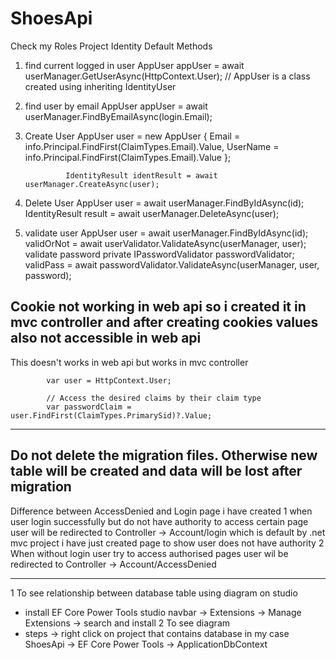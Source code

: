 # ShoesApi
Check my Roles Project
Identity Default Methods
1) find current logged in user
AppUser appUser = await userManager.GetUserAsync(HttpContext.User); // AppUser is a class created using inheriting IdentityUser
2) find user by email
AppUser appUser = await userManager.FindByEmailAsync(login.Email);
3) Create User
                AppUser user = new AppUser
                {
                    Email = info.Principal.FindFirst(ClaimTypes.Email).Value,
                    UserName = info.Principal.FindFirst(ClaimTypes.Email).Value
                };

                IdentityResult identResult = await userManager.CreateAsync(user);
4) Delete User
            AppUser user = await userManager.FindByIdAsync(id);
            IdentityResult result = await userManager.DeleteAsync(user);
5) validate user
            AppUser user = await userManager.FindByIdAsync(id);
            validOrNot = await userValidator.ValidateAsync(userManager, user);
    validate password
                    private IPasswordValidator<AppUser> passwordValidator;
            validPass = await passwordValidator.ValidateAsync(userManager, user, password);
  

Cookie not working in web api so i created it in mvc controller and after creating cookies
values also not accessible in web api 
-------------------------------------------------------------------------------------------------------------
  This doesn't works in web api but works in mvc controller

            var user = HttpContext.User;

            // Access the desired claims by their claim type
            var passwordClaim = user.FindFirst(ClaimTypes.PrimarySid)?.Value;
  
-------------------------------------------------------------------------------------------------------------
Do not delete the migration files. Otherwise new table will be created and data will be lost after migration
-------------------------------------------------------------------------------------------------------------
Difference between AccessDenied and Login page i have created 
1 when user login successfully but do not have authority to access certain page user will be redirected to Controller ->
Account/login which is default by .net mvc project i have just created page to show user does not have authority
2 When without login user try to access authorised pages user wil be redirected to Controller -> Account/AccessDenied

----------------------------------------------------------------------------------------------------------------------
1 To see relationship between database table using diagram on studio
- install EF Core Power Tools 
  studio navbar -> Extensions -> Manage Extensions -> search and install
2 To see diagram
-  steps -> right click on project that contains database in my case ShoesApi -> EF Core Power Tools -> ApplicationDbContext 
